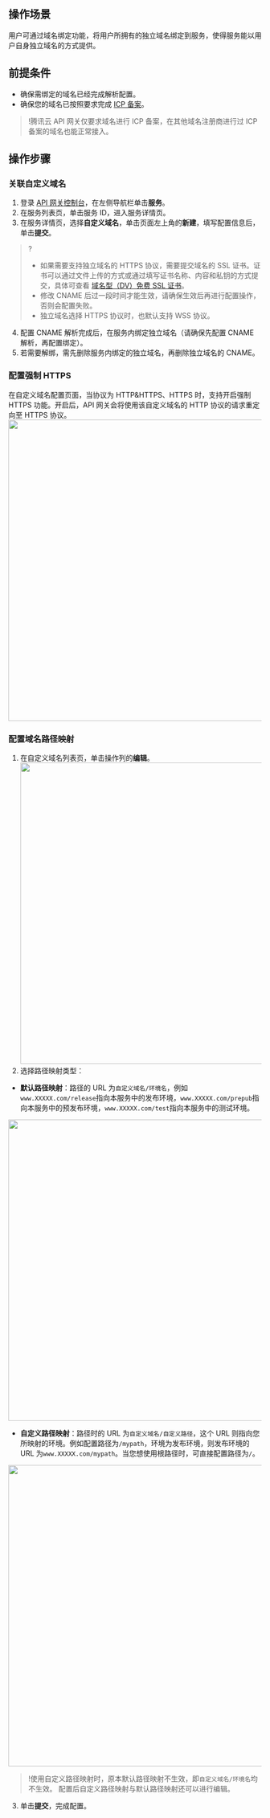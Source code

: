 ## 操作场景
用户可通过域名绑定功能，将用户所拥有的独立域名绑定到服务，使得服务能以用户自身独立域名的方式提供。

## 前提条件
- 确保需绑定的域名已经完成解析配置。
- 确保您的域名已按照要求完成 [ICP 备案](https://cloud.tencent.com/document/product/243/39038)。

>!腾讯云 API 网关仅要求域名进行 ICP 备案，在其他域名注册商进行过 ICP 备案的域名也能正常接入。

## 操作步骤

### 关联自定义域名
1. 登录 [API 网关控制台](https://console.cloud.tencent.com/apigateway/index?rid=1)，在左侧导航栏单击**服务**。
2. 在服务列表页，单击服务 ID，进入服务详情页。
3. 在服务详情页，选择**自定义域名**，单击页面左上角的**新建**，填写配置信息后，单击**提交**。
>?
>- 如果需要支持独立域名的 HTTPS 协议，需要提交域名的 SSL 证书。证书可以通过文件上传的方式或通过填写证书名称、内容和私钥的方式提交，具体可查看 [域名型（DV）免费 SSL 证书](https://cloud.tencent.com/document/product/400/8422)。
>- 修改 CNAME 后过一段时间才能生效，请确保生效后再进行配置操作，否则会配置失败。
>- 独立域名选择 HTTPS 协议时，也默认支持 WSS 协议。
4. 配置 CNAME 解析完成后，在服务内绑定独立域名（请确保先配置 CNAME 解析，再配置绑定）。
5. 若需要解绑，需先删除服务内绑定的独立域名，再删除独立域名的 CNAME。

### 配置强制 HTTPS
在自定义域名配置页面，当协议为 HTTP&HTTPS、HTTPS 时，支持开启强制 HTTPS 功能。开启后，API 网关会将使用该自定义域名的 HTTP 协议的请求重定向至 HTTPS 协议。
<img src ="https://main.qcloudimg.com/raw/4c79eeee8bb533377f72657c3c8f3ce2.png" width=600/>

### 配置域名路径映射
1. 在自定义域名列表页，单击操作列的**编辑**。
	<img src ="https://qcloudimg.tencent-cloud.cn/raw/6afe8afc58fea54ec36e6d66b71ca04f.png" width=600/>
2. 选择路径映射类型：
 - **默认路径映射**：路径的 URL 为`自定义域名/环境名`，例如`www.XXXXX.com/release`指向本服务中的发布环境，`www.XXXXX.com/prepub`指向本服务中的预发布环境，`www.XXXXX.com/test`指向本服务中的测试环境。
  <img src ="https://qcloudimg.tencent-cloud.cn/raw/253004c55bd819faf3d2f69c7f74259b.png" width=600/>

  - **自定义路径映射**：路径时的 URL 为`自定义域名/自定义路径`，这个 URL 则指向您所映射的环境。例如配置路径为`/mypath`，环境为发布环境，则发布环境的 URL 为`www.XXXXX.com/mypath`。当您想使用根路径时，可直接配置路径为`/`。
 <img src ="https://qcloudimg.tencent-cloud.cn/raw/d5fcda24878fd6e643fa45061a6f00d5.png" width=600/>
 
 >!使用自定义路径映射时，原本默认路径映射不生效，即`自定义域名/环境名`均不生效。
配置后自定义路径映射与默认路径映射还可以进行编辑。
3. 单击**提交**，完成配置。
